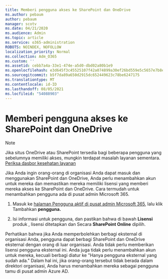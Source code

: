 ```yaml
---
title: Memberi pengguna akses ke SharePoint dan OneDrive
ms.author: pebaum
author: pebaum
manager: scotv
ms.date: 04/21/2020
ms.audience: Admin
ms.topic: article
ms.service: o365-administration
ROBOTS: NOINDEX, NOFOLLOW
localization_priority: Normal
ms.collection: Adm_O365
ms.custom: ''
ms.assetid: cebb7a4a-33e1-474e-a5d0-dbd02a80b1e9
ms.openlocfilehash: e3d645f3c45525107f42a074899a30ef26bd559e5c5657e7b8ef69d406357b32
ms.sourcegitcommit: b5f7da89a650d2915dc652449623c78be6247175
ms.translationtype: MT
ms.contentlocale: id-ID
ms.lasthandoff: 08/05/2021
ms.locfileid: "54088903"
---
```

# <a name="give-users-access-to-sharepoint-and-onedrive"></a>Memberi pengguna akses ke SharePoint dan OneDrive

> [!NOTE]
> Jika situs OneDrive atau SharePoint tersedia bagi beberapa pengguna yang sebelumnya memiliki akses, mungkin terdapat masalah layanan sementara. [Periksa dasbor kesehatan layanan](https://portal.office.com/adminportal/home#/servicehealth)
  
Jika Anda ingin orang-orang di organisasi Anda dapat masuk dan menggunakan SharePoint dan OneDrive, Anda perlu menambahkan akun untuk mereka dan memastikan mereka memiliki lisensi yang memberi mereka akses ke SharePoint dan OneDrive. Cara termudah untuk menambahkan pengguna ada di pusat admin Microsoft 365.
  
1. Masuk ke [halaman Pengguna aktif di pusat admin Microsoft 365](https://portal.office.com/adminportal/home#/users), lalu klik Tambahkan **pengguna.**
    
2. Isi informasi untuk pengguna, dan pastikan bahwa di bawah **Lisensi** produk , lisensi ditetapkan dan Secara **SharePoint Online** dipilih. 
    
Perhatikan bahwa jika Anda memperbolehkan berbagi eksternal di organisasi Anda, pengguna dapat berbagi SharePoint dan OneDrive eksternal dengan orang di luar organisasi. Anda tidak perlu memberikan lisensi pengguna eksternal ini. Anda juga tidak perlu menambahkan akun untuk mereka, kecuali berbagi diatur ke "Hanya pengguna eksternal yang sudah ada." Dalam hal ini, jika orang-orang tersebut tidak berada dalam direktori organisasi, Anda harus menambahkan mereka sebagai pengguna tamu di pusat admin Azure AD.
  

